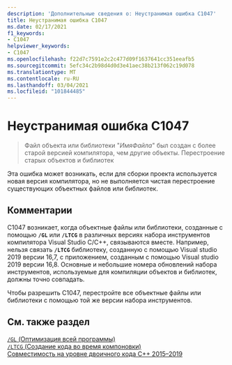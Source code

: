 ```yaml
---
description: 'Дополнительные сведения о: Неустранимая ошибка C1047'
title: Неустранимая ошибка C1047
ms.date: 02/17/2021
f1_keywords:
- C1047
helpviewer_keywords:
- C1047
ms.openlocfilehash: f22d7c7591e2c2c477d09f1637641cc351eeafb5
ms.sourcegitcommit: 5efc34c2b98d4d0d3e41aec38b213f062c19d078
ms.translationtype: MT
ms.contentlocale: ru-RU
ms.lasthandoff: 03/04/2021
ms.locfileid: "101844485"
---
```

# <a name="fatal-error-c1047"></a>Неустранимая ошибка C1047

> Файл объекта или библиотеки "*ИмяФайла*" был создан с более старой версией компилятора, чем другие объекты. Перестроение старых объектов и библиотек

Эта ошибка может возникать, если для сборки проекта используется новая версия компилятора, но не выполняется чистая перестроение существующих объектных файлов или библиотек.

## <a name="remarks"></a>Комментарии

C1047 возникает, когда объектные файлы или библиотеки, созданные с помощью **`/GL`** или **`/LTCG`** в различных версиях набора инструментов компилятора Visual Studio C/C++, связываются вместе. Например, нельзя связать **`/LTCG`** библиотеку, созданную с помощью Visual studio 2019 версии 16,7, с приложением, созданным с помощью Visual studio 2019 версии 16,8. Основные и небольшие номера обновлений набора инструментов, используемые для компиляции объектов и библиотек, должны точно совпадать.

Чтобы разрешить C1047, перестройте все объектные файлы или библиотеки с помощью той же версии набора инструментов.

## <a name="see-also"></a>См. также раздел

[`/GL` (Оптимизация всей программы)](../../build/reference/gl-whole-program-optimization.md)\
[`/LTCG` (Создание кода во время компоновки)](../../build/reference/ltcg-link-time-code-generation.md)\
[Совместимость на уровне двоичного кода C++ 2015–2019](../../porting/binary-compat-2015-2017.md)
